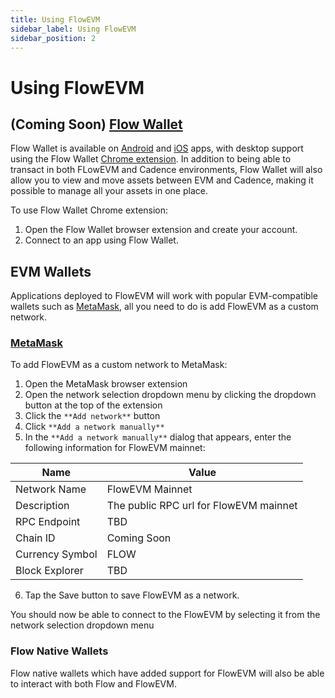 ```yaml
---
title: Using FlowEVM
sidebar_label: Using FlowEVM
sidebar_position: 2
---
```


# Using FlowEVM

## (Coming Soon) [Flow Wallet](https://wallet.flow.com)

Flow Wallet is available on [Android](https://play.google.com/store/apps/details?id=io.outblock.lilico&hl=en_US&gl=US) and [iOS](https://apps.apple.com/ca/app/flow-core/id1644169603) apps, with desktop support using the Flow Wallet [Chrome extension](https://chromewebstore.google.com/detail/flow-reference-wallet/hpclkefagolihohboafpheddmmgdffjm). In addition to being able to transact in both FLowEVM and Cadence environments, Flow Wallet will also allow you to view and move assets between EVM and Cadence, making it possible to manage all your assets in one place.

To use Flow Wallet Chrome extension:

1. Open the Flow Wallet browser extension and create your account.
2. Connect to an app using Flow Wallet.

## EVM Wallets

Applications deployed to FlowEVM will work with popular EVM-compatible wallets such as [MetaMask](https://chromewebstore.google.com/detail/metamask/nkbihfbeogaeaoehlefnkodbefgpgknn), all you need to do is add FlowEVM as a custom network.

### [MetaMask](https://metamask.io)

To add FlowEVM as a custom network to MetaMask:

1. Open the MetaMask browser extension
2. Open the network selection dropdown menu by clicking the dropdown button at the top of the extension
3. Click the `**Add network**` button
4. Click `**Add a network manually**`
5. In the `**Add a network manually**` dialog that appears, enter the following information for FlowEVM mainnet:
    
| Name            | Value                                  |
|-----------------|----------------------------------------|
| Network Name    | FlowEVM Mainnet                        |
| Description     | The public RPC url for FlowEVM mainnet |
| RPC Endpoint    | TBD                                    |
| Chain ID        | Coming Soon                            |
| Currency Symbol | FLOW                                   |
| Block Explorer  | TBD                                    |

6. Tap the Save button to save FlowEVM as a network.

You should now be able to connect to the FlowEVM by selecting it from the network selection dropdown menu

### Flow Native Wallets

Flow native wallets which have added support for FlowEVM will also be able to interact with both Flow and FlowEVM. 